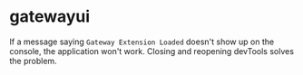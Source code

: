 # gatewayui
If a message saying ```Gateway Extension Loaded``` doesn't show up on the console, the application won't work. Closing and reopening devTools solves the problem.
